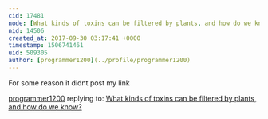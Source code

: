 ```yaml
---
cid: 17481
node: [What kinds of toxins can be filtered by plants, and how do we know?](../notes/warren/06-06-2017/what-kinds-of-toxins-can-be-filtered-by-plants-and-how-do-we-know)
nid: 14506
created_at: 2017-09-30 03:17:41 +0000
timestamp: 1506741461
uid: 509305
author: [programmer1200](../profile/programmer1200)
---
```


For some reason it didnt post my link

[programmer1200](../profile/programmer1200) replying to: [What kinds of toxins can be filtered by plants, and how do we know?](../notes/warren/06-06-2017/what-kinds-of-toxins-can-be-filtered-by-plants-and-how-do-we-know)

